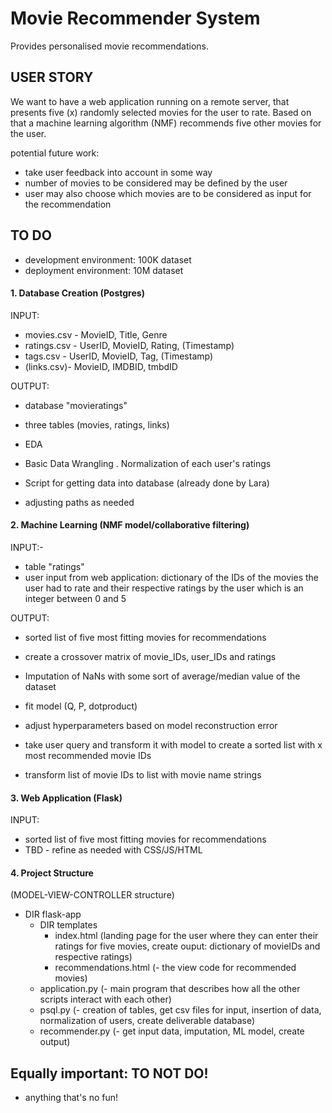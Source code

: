 # Movie Recommender System
Provides personalised movie recommendations.

## USER STORY

We want to have a web application running on a remote server, that presents five (x) randomly selected movies for the user to rate.
Based on that a machine learning algorithm (NMF) recommends five other movies for the user.

potential future work:
- take user feedback into account in some way
- number of movies to be considered may be defined by the user
- user may also choose which movies are to be considered as input for the recommendation


## TO DO

- development environment: 100K dataset
- deployment environment: 10M dataset

#### 1. Database Creation (Postgres)

INPUT:
- movies.csv - MovieID, Title, Genre
- ratings.csv - UserID, MovieID, Rating, (Timestamp)
- tags.csv - UserID, MovieID, Tag, (Timestamp)
- (links.csv)- MovieID, IMDBID, tmbdID

OUTPUT:
- database "movieratings"
- three tables (movies, ratings, links)

- EDA
- Basic Data Wrangling
. Normalization of each user's ratings
- Script for getting data into database (already done by Lara)
- adjusting paths as needed

#### 2. Machine Learning (NMF model/collaborative filtering)

INPUT:-
- table "ratings"
- user input from web application: dictionary of the IDs of the movies the user had to rate and their respective ratings by the user which is an integer between 0 and 5

OUTPUT:
- sorted list of five most fitting movies for recommendations

- create a crossover matrix of movie_IDs, user_IDs and ratings
- Imputation of NaNs with some sort of average/median value of the dataset
- fit model (Q, P, dotproduct)
- adjust hyperparameters based on model reconstruction error
- take user query and transform it with model to create a sorted list with x most recommended movie IDs
- transform list of movie IDs to list with movie name strings

#### 3. Web Application (Flask)

INPUT:
- sorted list of five most fitting movies for recommendations
- TBD - refine as needed with CSS/JS/HTML

#### 4. Project Structure

(MODEL-VIEW-CONTROLLER structure)

- DIR flask-app
    - DIR templates
      - index.html (landing page for the user where they can enter their ratings for five movies, create ouput: dictionary of movieIDs and respective ratings)
      - recommendations.html (- the view code for recommended movies)
    - application.py (- main program that describes how all the other scripts interact with each other)
    - psql.py (- creation of tables, get csv files for input, insertion of data, normalization of users, create deliverable database)
    - recommender.py (- get input data, imputation, ML model, create output)

## Equally important: TO NOT DO!

- anything that's no fun!

